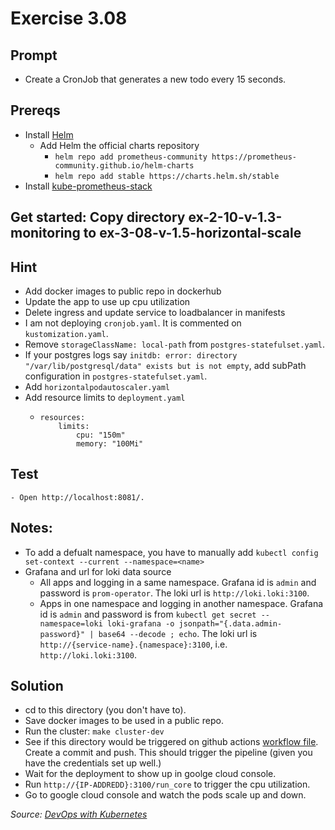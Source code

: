 # Exercise 3.08
## Prompt
- Create a CronJob that generates a new todo every 15 seconds.

## Prereqs
- Install [Helm](https://helm.sh/docs/intro/install/)
    - Add Helm the official charts repository
        - `helm repo add prometheus-community https://prometheus-community.github.io/helm-charts`
        - `helm repo add stable https://charts.helm.sh/stable`
- Install [kube-prometheus-stack](https://artifacthub.io/packages/helm/prometheus-community/kube-prometheus-stack)

## Get started: Copy directory ex-2-10-v-1.3-monitoring to ex-3-08-v-1.5-horizontal-scale

## Hint
- Add docker images to public repo in dockerhub
- Update the app to use up cpu utilization
- Delete ingress and update service to loadbalancer in manifests
- I am not deploying `cronjob.yaml`. It is commented on `kustomization.yaml`.
- Remove `storageClassName: local-path` from `postgres-statefulset.yaml`.
- If your postgres logs say `initdb: error: directory "/var/lib/postgresql/data" exists but is not empty`, add subPath configuration in `postgres-statefulset.yaml`.
- Add `horizontalpodautoscaler.yaml`
- Add resource limits to `deployment.yaml`
    -   ```
        resources:
            limits:
                cpu: "150m"
                memory: "100Mi"
        ```

## Test
    - Open http://localhost:8081/.

## Notes:
- To add a defualt namespace, you have to manually add `kubectl config set-context --current --namespace=<name>`
- Grafana and url for loki data source
    - All apps and logging in a same namespace. Grafana id is `admin` and password is `prom-operator`. The loki url is `http://loki.loki:3100`.
    - Apps in one namespace and logging in another namespace. Grafana id is `admin` and password is from `kubectl get secret --namespace=loki loki-grafana -o jsonpath="{.data.admin-password}" | base64 --decode ; echo`. The loki url is `http://{service-name}.{namespace}:3100`, i.e. `http://loki.loki:3100`.

## Solution
- cd to this directory (you don't have to).
- Save docker images to be used in a public repo.
- Run the cluster: `make cluster-dev`
- See if this directory would be triggered on github actions [workflow file](./../../.github/workflows/ex-3-08.yaml). Create a commit and push. This should trigger the pipeline (given you have the credentials set up well.)
- Wait for the deployment to show up in goolge cloud console.
- Run `http://{IP-ADDREDD}:3100/run_core` to trigger the cpu utilization.
- Go to google cloud console and watch the pods scale up and down.

<i>Source: [DevOps with Kubernetes](https://devopswithkubernetes.com/part-3/3-gke-features)</i>